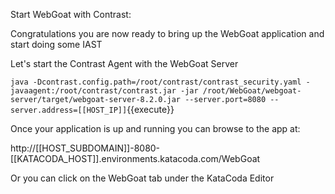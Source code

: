 
Start WebGoat with Contrast:

Congratulations you are now ready to bring up the WebGoat application and start doing some IAST

Let's start the Contrast Agent with the WebGoat Server

`java -Dcontrast.config.path=/root/contrast/contrast_security.yaml -javaagent:/root/contrast/contrast.jar -jar /root/WebGoat/webgoat-server/target/webgoat-server-8.2.0.jar --server.port=8080 --server.address=[[HOST_IP]]`{{execute}}

Once your application is up and running you can browse to the app at:

http://[[HOST_SUBDOMAIN]]-8080-[[KATACODA_HOST]].environments.katacoda.com/WebGoat

Or you can click on the WebGoat tab under the KataCoda Editor
